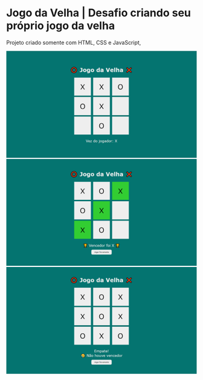 # Jogo da Velha | Desafio criando seu próprio jogo da velha

Projeto criado somente com HTML, CSS e JavaScript,

![](screenshot1.png)
![](screenshot2.png)
![](screenshot3.png)
